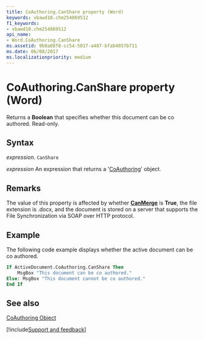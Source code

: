 ```yaml
---
title: CoAuthoring.CanShare property (Word)
keywords: vbawd10.chm254869512
f1_keywords:
- vbawd10.chm254869512
api_name:
- Word.CoAuthoring.CanShare
ms.assetid: 9b0a08f8-cc54-5017-a487-bfab4057b711
ms.date: 06/08/2017
ms.localizationpriority: medium
---
```



# CoAuthoring.CanShare property (Word)

Returns a **Boolean** that specifies whether this document can be co authored. Read-only.


## Syntax

_expression_. `CanShare`

 _expression_ An expression that returns a '[CoAuthoring](Word.CoAuthoring.md)' object.


## Remarks

The value of this property is affected by whether **[CanMerge](Word.CoAuthoring.CanMerge.md)** is **True**, the file extension is .docx, and the document is stored on a server that supports the File Synchronization via SOAP over HTTP protocol.


## Example

The following code example displays whether the active document can be co authored.


```vb
If ActiveDocument.CoAuthoring.CanShare Then 
    MsgBox "This document can be co authored." 
Else: MsgBox "This document cannot be co authored." 
End If
```


## See also


[CoAuthoring Object](Word.CoAuthoring.md)

[!include[Support and feedback](~/includes/feedback-boilerplate.md)]